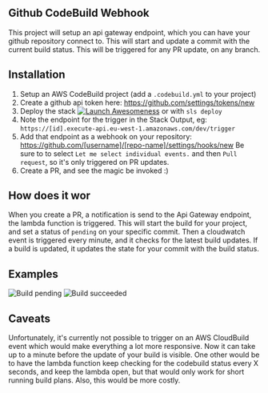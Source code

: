 Github CodeBuild Webhook
------------------------

This project will setup an api gateway endpoint, which you can have your github repository connect to. This will start and update a commit with the current build status.
This will be triggered for any PR update, on any branch.

Installation
------------
1. Setup an AWS CodeBuild project (add a `.codebuild.yml` to your project)
2. Create a github api token here: https://github.com/settings/tokens/new
3. Deploy the stack [![Launch Awesomeness](https://s3.amazonaws.com/cloudformation-examples/cloudformation-launch-stack.png)](https://console.aws.amazon.com/cloudformation/home?region=eu-west-1#/stacks/new?stackName=serverless-build-webhook&templateURL=https://s3-eu-west-1.amazonaws.com/github-webhook-dev-serverlessdeploymentbucket-5l4ryu7zj2v7/serverless/github-webhook/dev/1493103690826-2017-04-25T07%3A01%3A30.826Z/compiled-cloudformation-template.json) or with `sls deploy`
4. Note the endpoint for the trigger in the Stack Output, eg: `https://[id].execute-api.eu-west-1.amazonaws.com/dev/trigger`
5. Add that endpoint as a webhook on your repository: https://github.com/[username]/[repo-name]/settings/hooks/new
   Be sure to to select `Let me select individual events.` and then `Pull request`, so it's only triggered on PR updates.
6. Create a PR, and see the magic be invoked :)

How does it wor
----------------
When you create a PR, a notification is send to the Api Gateway endpoint, the lambda function is triggered. This will start the build for your project, and set a status of `pending` on your specific commit.
Then a cloudwatch event is triggered every minute, and it checks for the latest build updates. If a build is updated, it updates the state for your commit with the build status.

Examples
--------
![Build pending](https://www.dropbox.com/s/ymyogjmy0w8oyyk/Screenshot%202017-04-11%2014.16.17.png?dl=1)
![Build succeeded](https://www.dropbox.com/s/7h2verouqexan5o/Screenshot%202017-04-11%2014.16.53.png?dl=1)


Caveats
-------
Unfortunately, it's currently not possible to trigger on an AWS CloudBuild event which would make everything a lot more responsive. Now it can take up to a minute before the update of your build is visible.
One other would be to have the lambda function keep checking for the codebuild status every X seconds, and keep the lambda open, but that would only work for short running build plans. Also, this would be more costly.
